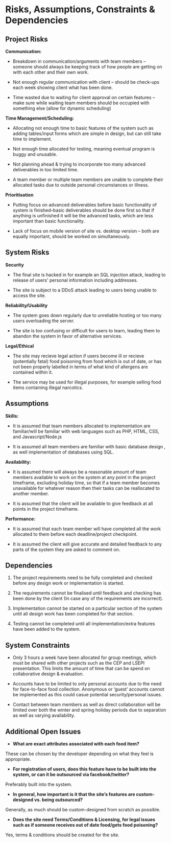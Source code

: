 # Risks, Assumptions, Constraints & Dependencies

## Project Risks

**Communication:**

- Breakdown in communication/arguments with team members – someone should always be keeping track of how people are getting on with each other and their own work.

- Not enough regular communication with client – should be check-ups each week showing client what has been done.

- Time wasted due to waiting for client approval on certain features – make sure while waiting team members should be occupied with something else (allow for dynamic scheduling)

**Time Management/Scheduling:**

- Allocating not enough time to basic features of the system such as adding tables/input forms which are simple in design, but can still take time to implement.

- Not enough time allocated for testing, meaning eventual program is buggy and unusable.

- Not planning ahead & trying to incorporate too many advanced deliverables in too limited time.

- A team member or multiple team members are unable to complete their allocated tasks due to outside personal circumstances or illness.

**Prioritisation**

- Putting focus on advanced deliverables before basic functionality of system is finished–basic deliverables should be done first so that if anything is unfinished it will be the advanced tasks, which are less important than basic functionality.

- Lack of focus on mobile version of site vs. desktop version – both are equally important, should be worked on simultaneously.

## System Risks

**Security**

- The final site is hacked in for example an SQL injection attack, leading to release of users' personal information including addresses.

- The site is subject to a DDoS attack leading to users being unable to access the site.

**Reliability/Usability**

- The system goes down regularly due to unreliable hosting or too many users overloading the server.

- The site is too confusing or difficult for users to learn, leading them to abandon the system in favor of alternative services.

**Legal/Ethical**

- The site may recieve legal action if users become ill or recieve (potentially fatal) food poisoning from food which is out of date, or has not been properly labelled in terms of what kind of allergens are contained within it.

- The service may be used for illegal purposes, for example selling food items containing illegal narcotics.

## Assumptions

**Skills:**

- It is assumed that team members allocated to implementation are familiar/will be familiar with web languages such as PHP, HTML, CSS, and Javascript/Node.js

- It is assumed all team members are familiar with basic database design , as well implementation of databases using SQL.

**Availability:**

- It is assumed there will always be a reasonable amount of team members available to work on the system at any point in the project timeframe, excluding holiday time, so that if a team member becomes unavailable for whatever reason then their tasks can be reallocated to another member.

- It is assumed that the client will be available to give feedback at all points in the project timeframe.

**Performance:**

- It is assumed that each team member will have completed all the work allocated to them before each deadline/project checkpoint.

- It is assumed the client will give accurate and detailed feedback to any parts of the system they are asked to comment on.

## Dependencies

1. The project requirements need to be fully completed and checked before any design work or implementation is started.

2. The requirements cannot be finalised until feedback and checking has been done by the client (In case any of the requirements are incorrect).

3. Implementation cannot be started on a particular section of the system until all design work has been completed for that section.

4. Testing cannot be completed until all implementation/extra features have been added to the system.

## System Constraints

- Only 3 hours a week have been allocated for group meetings, which must be shared with other projects such as the CEP and LSEPI presentation. This limits the amount of time that can be spend on collaborative design & evaluation.

- Accounts have to be limited to only personal accounts due to the need for face-to-face food collection. Anonymous or ‘guest’ accounts cannot be implemented as this could casue potential security/personal issues.

- Contact between team members as well as direct collaboration will be limited over both the winter and spring holiday periods due to separation as well as varying availability.

## Additional Open Issues

- **What are exact attributes associated with each food item?**

These can be chosen by the developer depending on what they feel is appropriate.

- **For registration of users, does this feature have to be built into the system, or can it be outsourced via facebook/twitter?**

Preferably built into the system.

- **In general, how important is it that the site’s features are custom-designed vs. being outsourced?**

Generally, as much should be custom-designed from scratch as possible.

- **Does the site need Terms/Conditions & Licensing, for legal issues such as if someone receives out of date food/gets food poisoning?**

Yes, terms & conditions should be created for the site.

